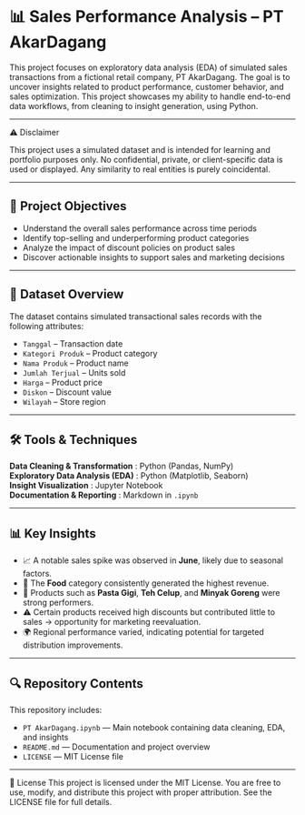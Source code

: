 # 📊 Sales Performance Analysis – PT AkarDagang

This project focuses on exploratory data analysis (EDA) of simulated sales transactions from a fictional retail company, PT AkarDagang. The goal is to uncover insights related to product performance, customer behavior, and sales optimization. This project showcases my ability to handle end-to-end data workflows, from cleaning to insight generation, using Python.

---

⚠️ Disclaimer

This project uses a simulated dataset and is intended for learning and portfolio purposes only.
No confidential, private, or client-specific data is used or displayed.
Any similarity to real entities is purely coincidental.

---


## 🧭 Project Objectives

- Understand the overall sales performance across time periods
- Identify top-selling and underperforming product categories
- Analyze the impact of discount policies on product sales
- Discover actionable insights to support sales and marketing decisions
  
---

## 📁 Dataset Overview

The dataset contains simulated transactional sales records with the following attributes:

- `Tanggal` – Transaction date  
- `Kategori Produk` – Product category  
- `Nama Produk` – Product name  
- `Jumlah Terjual` – Units sold  
- `Harga` – Product price  
- `Diskon` – Discount value  
- `Wilayah` – Store region

---

## 🛠️ Tools & Techniques

**Data Cleaning & Transformation** : Python (Pandas, NumPy)  
**Exploratory Data Analysis (EDA)** : Python (Matplotlib, Seaborn)  
**Insight Visualization** : Jupyter Notebook  
**Documentation & Reporting** : Markdown in `.ipynb`

---

## 📊 Key Insights

- 📈 A notable sales spike was observed in **June**, likely due to seasonal factors.  
- 🥇 The **Food** category consistently generated the highest revenue.  
- 🧴 Products such as **Pasta Gigi**, **Teh Celup**, and **Minyak Goreng** were strong performers.  
- ⚠️ Certain products received high discounts but contributed little to sales → opportunity for marketing reevaluation.  
- 🌍 Regional performance varied, indicating potential for targeted distribution improvements.

--- 

## 🔍 Repository Contents

This repository includes:
- `PT AkarDagang.ipynb` — Main notebook containing data cleaning, EDA, and insights
- `README.md` — Documentation and project overview
- `LICENSE` — MIT License file
  
---

📄 License
This project is licensed under the MIT License.
You are free to use, modify, and distribute this project with proper attribution.
See the LICENSE file for full details.
